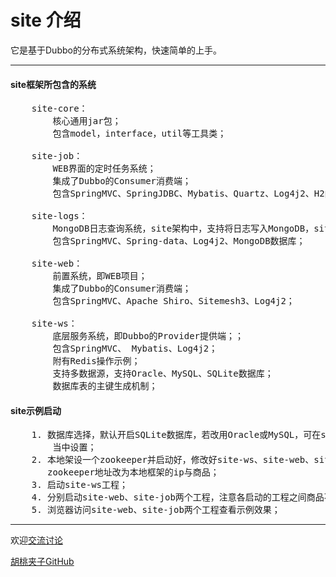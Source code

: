 # site 介绍 #
它是基于Dubbo的分布式系统架构，快速简单的上手。
****

#### site框架所包含的系统
<pre>
    site-core：
        核心通用jar包；
        包含model，interface，util等工具类；

    site-job：
        WEB界面的定时任务系统；
        集成了Dubbo的Consumer消费端；
        包含SpringMVC、SpringJDBC、Mybatis、Quartz、Log4j2、H2内存数据库；

    site-logs：
        MongoDB日志查询系统，site架构中，支持将日志写入MongoDB，site-logs则是查询分析MongoDB当中日志；
        包含SpringMVC、Spring-data、Log4j2、MongoDB数据库；

    site-web：
        前置系统，即WEB项目；
        集成了Dubbo的Consumer消费端；
        包含SpringMVC、Apache Shiro、Sitemesh3、Log4j2；

    site-ws：
        底层服务系统，即Dubbo的Provider提供端；；
        包含SpringMVC、 Mybatis、Log4j2；
        附有Redis操作示例；
        支持多数据源，支持Oracle、MySQL、SQLite数据库；
        数据库表的主键生成机制；
</pre>

#### site示例启动
<pre>
    1. 数据库选择，默认开启SQLite数据库，若改用Oracle或MySQL，可在site-ws工程的<font color="blue">datasource.properties</font>数据源配置文件
        当中设置；
    2. 本地架设一个zookeeper并启动好，修改好site-ws、site-web、site-job工程当中的<font color="blue">dubbo.properties</font>配置文件，将里面的
       zookeeper地址改为本地框架的ip与商品；
    3. 启动site-ws工程；
    4. 分别启动site-web、site-job两个工程，注意各启动的工程之间商品不要冲突；
    5. 浏览器访问site-web、site-job两个工程查看示例效果；
</pre>
****
欢迎[交流讨论](https://github.com/wangxinforme/site/issues)

[胡桃夹子GitHub](https://github.com/wangxinforme "Vincent Git@OSC主页")

